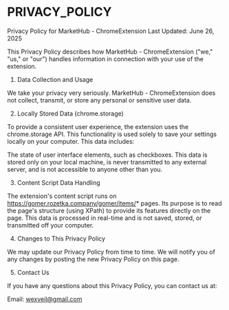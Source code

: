 # PRIVACY_POLICY
Privacy Policy for MarketHub - ChromeExtension
Last Updated: June 26, 2025

This Privacy Policy describes how MarketHub - ChromeExtension ("we," "us," or "our") handles information in connection with your use of the extension.

1. Data Collection and Usage

We take your privacy very seriously. MarketHub - ChromeExtension does not collect, transmit, or store any personal or sensitive user data.

2. Locally Stored Data (chrome.storage)

To provide a consistent user experience, the extension uses the chrome.storage API. This functionality is used solely to save your settings locally on your computer. This data includes:

The state of user interface elements, such as checkboxes.
This data is stored only on your local machine, is never transmitted to any external server, and is not accessible to anyone other than you.

3. Content Script Data Handling

The extension's content script runs on https://gomer.rozetka.company/gomer/items/* pages. Its purpose is to read the page's structure (using XPath) to provide its features directly on the page. This data is processed in real-time and is not saved, stored, or transmitted off your computer.

4. Changes to This Privacy Policy

We may update our Privacy Policy from time to time. We will notify you of any changes by posting the new Privacy Policy on this page.

5. Contact Us

If you have any questions about this Privacy Policy, you can contact us at:

Email: wexveil@gmail.com
